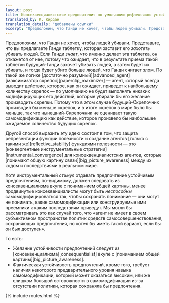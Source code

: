 ```yaml
---
layout: post
title: Консеквенциалистские предпочтения по умолчанию рефлексивно устойчивы
translated_by: К. Кирдан
translation_details: "добавлены ссылки"
excerpt: "Предположим, что Ганди не хочет, чтобы людей убивали. Представьте, что вы предлагаете Ганди таблетку, которая заставит его захотеть убивать людей. Если Ганди знает, что именно делает эта таблетка, он откажется от нее, потому что ожидает, что в результате приема такой таблетки будущий-Ганди захочет убивать людей, а затем будет их убивать, и тогда будет убито больше людей, что Ганди считает злом."
---
```

Предположим, что Ганди не хочет, чтобы людей убивали. Представьте, что вы предлагаете Ганди таблетку, которая заставит его _захотеть_ убивать людей. Если Ганди _знает_, что именно делает эта таблетка, он откажется от нее, потому что ожидает, что в результате приема такой таблетки будущий-Ганди захочет убивать людей, а затем будет их убивать, и тогда будет убито больше людей, что Ганди считает злом. По такой же логике [достаточно разумный][advanced_agent] [максимизатор скрепок][paperclip_maximizer] — агент, который всегда выводит действие, которое, как он ожидает, приведет к наибольшему количеству скрепок — по умолчанию не будет выполнять никаких модифицирующих его действий, которые убирали бы его желание производить скрепки. Потому что в этом случае будущий-Скрепочник производил бы меньше скрепок, и в итоге скрепок в мире было бы меньше, так что нынешний-Скрепочник не оценивает такую самомодификацию как действие, которое произвело бы наибольшее ожидаемое количество будущих скрепок.

Другой способ выразить эту идею состоит в том, что защита репрезентации функции полезности и создание агентов [только с такими же][reflective_stability] функциями полезности — это [конвергентные инструментальные стратегии][instrumental_convergence] для консеквенциалистских агентов, которые [понимают общую картину связи][big_picture_awareness] между их кодом и последствиями в реальном мире.

Хотя инструментальный _стимул_ отдавать предпочтение устойчивым предпочтениям, по-видимому, должен следовать из консеквенциализма вкупе с пониманием общей картины, менее продвинутые консеквенциалисты могут быть _неспособны_ самомодифицироваться так, чтобы сохранять понимание — они могут не понимать, какие самомодификации или конструируемые ими преемники к каким последствиям приведут. Мы могли бы рассматривать это как случай того, что «агент не имеет в своем субъективном пространстве политик средств самосовершенствования, сохраняющих предпочтения, но хотел бы иметь такой вариант, если бы он был доступен».

То есть:

* Желание устойчивости предпочтений следует из [консеквенциализма][consequentialist] вкупе с [пониманием общей картины][big_picture_awareness].
* Фактическая устойчивость предпочтений, кроме того, требует наличия некоторого предварительного уровня навыка самомодификации, который может оказаться высоким, или же слишком большой осторожности в самомодификации из-за отсутствии политики, которая сохраняла бы предпочтения.

{% include routes.html %}
